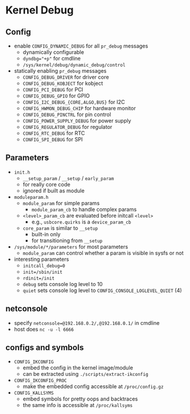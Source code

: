 Kernel Debug
============

## Config

- enable `CONFIG_DYNAMIC_DEBUG` for all `pr_debug` messages
  - dynamically configurable
  - `dyndbg="+p"` for cmdline
  - `/sys/kernel/debug/dynamic_debug/control`
- statically enabling `pr_debug` messages
  - `CONFIG_DEBUG_DRIVER` for driver core
  - `CONFIG_DEBUG_KOBJECT` for kobject
  - `CONFIG_PCI_DEBUG` for PCI
  - `CONFIG_DEBUG_GPIO` for GPIO
  - `CONFIG_I2C_DEBUG_{CORE,ALGO,BUS}` for I2C
  - `CONFIG_HWMON_DEBUG_CHIP` for hardware monitor
  - `CONFIG_DEBUG_PINCTRL` for pin control
  - `CONFIG_POWER_SUPPLY_DEBUG` for power supply
  - `CONFIG_REGULATOR_DEBUG` for regulator
  - `CONFIG_RTC_DEBUG` for RTC
  - `CONFIG_SPI_DEBUG` for SPI

## Parameters

- `init.h`
  - `__setup_param` / `__setup` / `early_param`
  - for really core code
  - ignored if built as module
- `moduleparam.h`
  - `module_param` for simple params
    - `module_param_cb` to handle complex params
  - `<level>_param_cb` are evaluated before initcall `<level>`
    - e.g., `usbcore.quirks` is a `device_param_cb`
  - `core_param` is similar to `__setup`
    - built-in only
    - for transitioning from `__setup`
- `/sys/module/*/parameters` for most parameters
  - `module_param` can control whether a param is visible in sysfs or not
- interesting parameters
  - `initcall_debug=0`
  - `init=/sbin/init`
  - `rdinit=/init`
  - `debug` sets console log level to 10
  - `quiet` sets console log level to `CONFIG_CONSOLE_LOGLEVEL_QUIET` (4)

## netconsole

- specify `netconsole=@192.168.0.2/,@192.168.0.1/` in cmdline
- host does `nc -u -l 6666`

## configs and symbols

- `CONFIG_IKCONFIG`
  - embed the config in the kernel image/module
  - can be extracted using `./scripts/extract-ikconfig`
- `CONFIG_IKCONFIG_PROC`
  - make the embedded config accessible at `/proc/config.gz`
- `CONFIG_KALLSYMS`
  - embed symbols for pretty oops and backtraces
  - the same info is accessible at `/proc/kallsyms`
